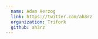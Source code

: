 ```yaml
---
  name: Adam Herzog
  link: https://twitter.com/ah3rz
  organization: Trifork
  github: ah3rz
---
```

